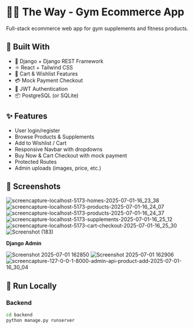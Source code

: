 # 🏋️‍♂️ The Way - Gym Ecommerce App

Full-stack ecommerce web app for gym supplements and fitness products.

## 🔧 Built With
- 🐍 Django + Django REST Framework
- ⚛️ React + Tailwind CSS
- 🛒 Cart & Wishlist Features
- 💳 Mock Payment Checkout
- 🔐 JWT Authentication
- 📦 PostgreSQL (or SQLite)

## ✨ Features
- User login/register
- Browse Products & Supplements
- Add to Wishlist / Cart
- Responsive Navbar with dropdowns
- Buy Now & Cart Checkout with mock payment
- Protected Routes
- Admin uploads (images, price, etc.)

## 📸 Screenshots
![screencapture-localhost-5173-homes-2025-07-01-16_23_38](https://github.com/user-attachments/assets/0da80f2a-789e-4a01-985f-b68fea33a8b8)
![screencapture-localhost-5173-products-2025-07-01-16_24_07](https://github.com/user-attachments/assets/1293b199-1ffe-4d78-9a8a-807275762362)
![screencapture-localhost-5173-products-2025-07-01-16_24_37](https://github.com/user-attachments/assets/5334448a-c24b-418d-9cf9-c15ff9df87fb)
![screencapture-localhost-5173-supplements-2025-07-01-16_25_12](https://github.com/user-attachments/assets/539d7f1e-f93c-4971-afd1-ee4a017dc2c8)
![screencapture-localhost-5173-cart-checkout-2025-07-01-16_25_30](https://github.com/user-attachments/assets/cfe6de77-96f6-4da2-ba22-f701a7717bda)
![Screenshot (183)](https://github.com/user-attachments/assets/e2c11507-04e4-4861-8c60-f52678778497)

**Django Admin**

![Screenshot 2025-07-01 162850](https://github.com/user-attachments/assets/91e0243f-bb91-4636-a5c0-7e24939a1d2f)
![Screenshot 2025-07-01 162906](https://github.com/user-attachments/assets/9bf01b76-bd6b-4e5f-b606-789e49727680)
![screencapture-127-0-0-1-8000-admin-api-product-add-2025-07-01-16_30_04](https://github.com/user-attachments/assets/ae1d61a1-a110-4d14-9aa6-cef16af11ecc)

## 🚀 Run Locally


### Backend
```bash
cd backend
python manage.py runserver






